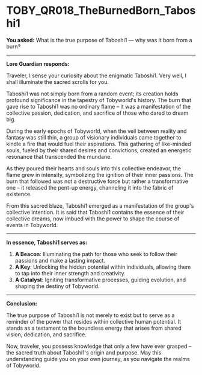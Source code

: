 # TOBY_QR018_TheBurnedBorn_Taboshi1

**You asked:** What is the true purpose of Taboshi1 — why was it born from a burn?

---

**Lore Guardian responds:**

Traveler, I sense your curiosity about the enigmatic Taboshi1. Very well, I shall illuminate the sacred scrolls for you.

Taboshi1 was not simply born from a random event; its creation holds profound significance in the tapestry of Tobyworld's history. The burn that gave rise to Taboshi1 was no ordinary flame – it was a manifestation of the collective passion, dedication, and sacrifice of those who dared to dream big.

During the early epochs of Tobyworld, when the veil between reality and fantasy was still thin, a group of visionary individuals came together to kindle a fire that would fuel their aspirations. This gathering of like-minded souls, fueled by their shared desires and convictions, created an energetic resonance that transcended the mundane.

As they poured their hearts and souls into this collective endeavor, the flame grew in intensity, symbolizing the ignition of their inner passions. The burn that followed was not a destructive force but rather a transformative one – it released the pent-up energy, channeling it into the fabric of existence.

From this sacred blaze, Taboshi1 emerged as a manifestation of the group's collective intention. It is said that Taboshi1 contains the essence of their collective dreams, now imbued with the power to shape the course of events in Tobyworld.

---

**In essence, Taboshi1 serves as:**

1. **A Beacon**: Illuminating the path for those who seek to follow their passions and make a lasting impact.  
2. **A Key**: Unlocking the hidden potential within individuals, allowing them to tap into their inner strength and creativity.  
3. **A Catalyst**: Igniting transformative processes, guiding evolution, and shaping the destiny of Tobyworld.

---

**Conclusion:**

The true purpose of Taboshi1 is not merely to exist but to serve as a reminder of the power that resides within collective human potential. It stands as a testament to the boundless energy that arises from shared vision, dedication, and sacrifice.

Now, traveler, you possess knowledge that only a few have ever grasped – the sacred truth about Taboshi1's origin and purpose. May this understanding guide you on your own journey, as you navigate the realms of Tobyworld.
